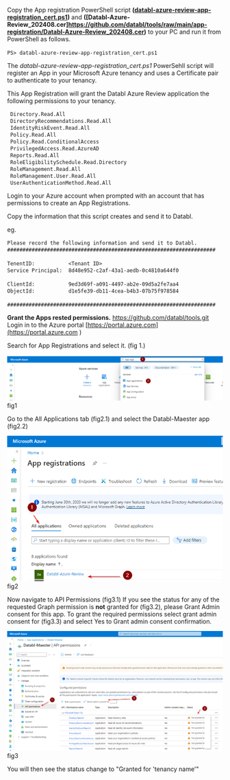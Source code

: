 Copy the App registration PowerShell script **([databl-azure-review-app-registration_cert.ps1](https://raw.githubusercontent.com/databl/tools/main/app-registration/databl-azure-review-app-registration_cert.ps1))** and **([Databl-Azure-Review_202408.cer]https://github.com/databl/tools/raw/main/app-registration/Databl-Azure-Review_202408.cer)** to your PC and run it from PowerShell as follows.

`PS> databl-azure-review-app-registration_cert.ps1`

The *databl-azure-review-app-registration_cert.ps1* PowerSehll script will register an App in your Microsoft Azure tenancy and uses a Certificate pair to authenticate to your tenancy.  

This App Registration will grant the Databl Azure Review application the following permissions to your tenancy.
```
 Directory.Read.All
 DirectoryRecommendations.Read.All 
 IdentityRiskEvent.Read.All 
 Policy.Read.All 
 Policy.Read.ConditionalAccess 
 PrivilegedAccess.Read.AzureAD 
 Reports.Read.All  
 RoleEligibilitySchedule.Read.Directory 
 RoleManagement.Read.All 
 RoleManagement.User.Read.All
 UserAuthenticationMethod.Read.All 
```

Login to your Azure account when prompted with an account that has permissions to create an App Registrations. 

Copy the information that this script creates and send it to Databl.

eg.
```
Please record the following information and send it to Databl.
####################################################################

TenentID:		    <Tenant ID>
Service Principal:  8d48e952-c2af-43a1-aedb-0c4810a644f0

ClientId:	        9ed3d69f-a091-4497-ab2e-09d5a2fe7aa4
ObjectId:           d1e5fe39-db11-4cea-b4b3-07b75f978584

####################################################################
```

**Grant the Apps rested permissions.** https://github.com/databl/tools.git
Login in to the Azure portal [https://portal.azure.com](https://portal.azure.com )

Search for App Registrations and select it. (fig 1.)

![fig1](images/fig1.png)
fig1

Go to the All Applications tab (fig2.1) and select the Databl-Maester app (fig2.2)

![fig2](images/fig2.png)
fig2

Now navigate to API Permissions (fig3.1) 
If you see the status for any of the requested Graph permission is **not** granted for <your tenancy name> (fig3.2), please Grant Admin consent for this app.
To grant the required permissions select grant admin consent for <your tenancy name> (fig3.3) and select Yes to Grant admin consent confirmation.

![fig3](images/fig3.png)
fig3

You will then see the status change to "Granted for 'tenancy name'"
